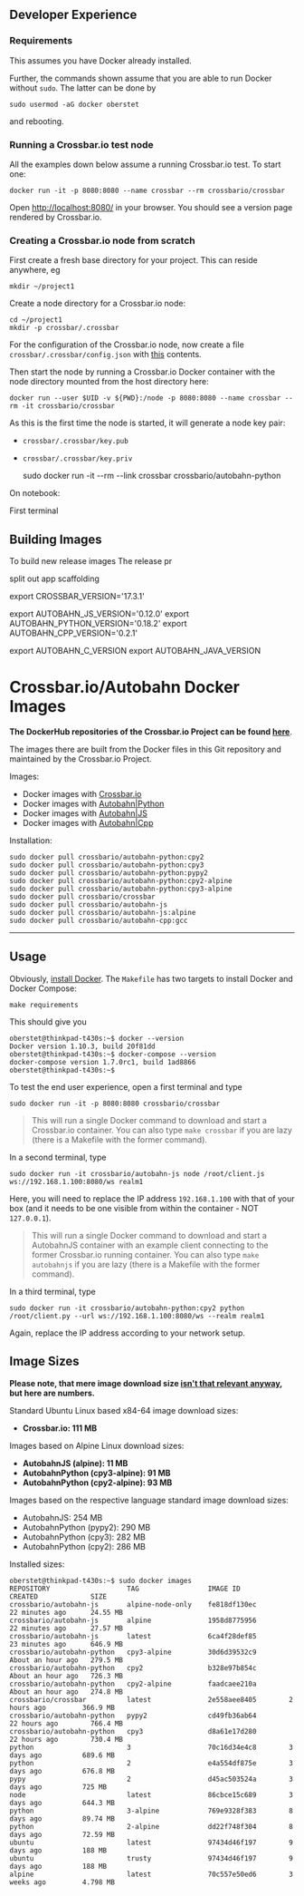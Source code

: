 ## Developer Experience

### Requirements

This assumes you have Docker already installed.

Further, the commands shown assume that you are able to run Docker without `sudo`. The latter can be done by

```console
sudo usermod -aG docker oberstet
```

and rebooting.


### Running a Crossbar.io test node

All the examples down below assume a running Crossbar.io test. To start one:

```console
docker run -it -p 8080:8080 --name crossbar --rm crossbario/crossbar
```

Open [http://localhost:8080/](http://localhost:8080/) in your browser. You should see a version page rendered by Crossbar.io.


### Creating a Crossbar.io node from scratch

First create a fresh base directory for your project. This can reside anywhere, eg


```console
mkdir ~/project1
```

Create a node directory for a Crossbar.io node:

```console
cd ~/project1
mkdir -p crossbar/.crossbar
```

For the configuration of the Crossbar.io node, now create a file `crossbar/.crossbar/config.json` with [this]() contents.

Then start the node by running a Crossbar.io Docker container with the node directory mounted from the host directory here:

```console
docker run --user $UID -v ${PWD}:/node -p 8080:8080 --name crossbar --rm -it crossbario/crossbar
```

As this is the first time the node is started, it will generate a node key pair:

* `crossbar/.crossbar/key.pub`
* `crossbar/.crossbar/key.priv`







    sudo docker run -it --rm --link crossbar crossbario/autobahn-python



On notebook:

First terminal



## Building Images

To build new release images
The release pr



split out app scaffolding


export CROSSBAR_VERSION='17.3.1'


export AUTOBAHN_JS_VERSION='0.12.0'
export AUTOBAHN_PYTHON_VERSION='0.18.2'
export AUTOBAHN_CPP_VERSION='0.2.1'


export AUTOBAHN_C_VERSION
export AUTOBAHN_JAVA_VERSION





# Crossbar.io/Autobahn Docker Images

**The DockerHub repositories of the Crossbar.io Project can be found [here](https://hub.docker.com/r/crossbario/)**.

 The images there are built from the Docker files in this Git repository and maintained by the Crossbar.io Project.

Images:

* Docker images with [Crossbar.io](https://hub.docker.com/r/crossbario/crossbar/tags/)
* Docker images with [Autobahn|Python](https://hub.docker.com/r/crossbario/autobahn-python/tags/)
* Docker images with [Autobahn|JS](https://hub.docker.com/r/crossbario/autobahn-js/tags/)
* Docker images with [Autobahn|Cpp](https://hub.docker.com/r/crossbario/autobahn-cpp/tags/)

Installation:

```console
sudo docker pull crossbario/autobahn-python:cpy2
sudo docker pull crossbario/autobahn-python:cpy3
sudo docker pull crossbario/autobahn-python:pypy2
sudo docker pull crossbario/autobahn-python:cpy2-alpine
sudo docker pull crossbario/autobahn-python:cpy3-alpine
sudo docker pull crossbario/crossbar
sudo docker pull crossbario/autobahn-js
sudo docker pull crossbario/autobahn-js:alpine
sudo docker pull crossbario/autobahn-cpp:gcc
```

---

## Usage

Obviously, [install Docker](https://docs.docker.com/linux/). The `Makefile` has two targets to install Docker and Docker Compose:

```console
make requirements
```

This should give you

```console
oberstet@thinkpad-t430s:~$ docker --version
Docker version 1.10.3, build 20f81dd
oberstet@thinkpad-t430s:~$ docker-compose --version
docker-compose version 1.7.0rc1, build 1ad8866
oberstet@thinkpad-t430s:~$
```

To test the end user experience, open a first terminal and type

```console
sudo docker run -it -p 8080:8080 crossbario/crossbar
```

> This will run a single Docker command to download and start a Crossbar.io container. You can also type `make crossbar` if you are lazy (there is a Makefile with the former command).

In a second terminal, type

```console
sudo docker run -it crossbario/autobahn-js node /root/client.js ws://192.168.1.100:8080/ws realm1
```

Here, you will need to replace the IP address `192.168.1.100` with that of your box (and it needs to be one visible from within the container - NOT `127.0.0.1`).

> This will run a single Docker command to download and start a AutobahnJS container with an example client connecting to the former Crossbar.io running container. You can also type `make autobahnjs` if you are lazy (there is a Makefile with the former command).

In a third terminal, type

```console
sudo docker run -it crossbario/autobahn-python:cpy2 python /root/client.py --url ws://192.168.1.100:8080/ws --realm realm1
```

Again, replace the IP address according to your network setup.

## Image Sizes

**Please note, that mere image download size [isn't that relevant anyway](https://insights.ubuntu.com/2016/02/10/docker-alpine-ubuntu-and-you/), but here are numbers.**

Standard Ubuntu Linux based x84-64 image download sizes:

* **Crossbar.io: 111 MB**

Images based on Alpine Linux download sizes:

* **AutobahnJS (alpine): 11 MB**
* **AutobahnPython (cpy3-alpine): 91 MB**
* **AutobahnPython (cpy2-alpine): 93 MB**

Images based on  the respective language standard image download sizes:

* AutobahnJS: 254 MB
* AutobahnPython (pypy2): 290 MB
* AutobahnPython (cpy3): 282 MB
* AutobahnPython (cpy2): 286 MB

Installed sizes:

```console
oberstet@thinkpad-t430s:~$ sudo docker images
REPOSITORY                   TAG                 IMAGE ID            CREATED             SIZE
crossbario/autobahn-js       alpine-node-only    fe818df130ec        22 minutes ago      24.55 MB
crossbario/autobahn-js       alpine              1958d8775956        22 minutes ago      27.57 MB
crossbario/autobahn-js       latest              6ca4f28def85        23 minutes ago      646.9 MB
crossbario/autobahn-python   cpy3-alpine         30d6d39532c9        About an hour ago   279.5 MB
crossbario/autobahn-python   cpy2                b328e97b854c        About an hour ago   726.3 MB
crossbario/autobahn-python   cpy2-alpine         faadcaee210a        About an hour ago   274.8 MB
crossbario/crossbar          latest              2e558aee8405        2 hours ago         366.9 MB
crossbario/autobahn-python   pypy2               cd49fb36ab64        22 hours ago        766.4 MB
crossbario/autobahn-python   cpy3                d8a61e17d280        22 hours ago        730.4 MB
python                       3                   70c16d34e4c8        3 days ago          689.6 MB
python                       2                   e4a554df875e        3 days ago          676.8 MB
pypy                         2                   d45ac503524a        3 days ago          725 MB
node                         latest              86cbce15c689        3 days ago          644.3 MB
python                       3-alpine            769e9328f383        8 days ago          89.74 MB
python                       2-alpine            dd22f748f304        8 days ago          72.59 MB
ubuntu                       latest              97434d46f197        9 days ago          188 MB
ubuntu                       trusty              97434d46f197        9 days ago          188 MB
alpine                       latest              70c557e50ed6        3 weeks ago         4.798 MB
```
